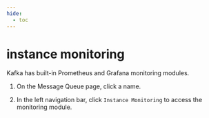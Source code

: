 ```yaml
---
hide:
  - toc
---
```


# instance monitoring

Kafka has built-in Prometheus and Grafana monitoring modules.

1. On the Message Queue page, click a name.

    <!--screenshot-->

2. In the left navigation bar, click `Instance Monitoring` to access the monitoring module.

    <!--screenshot-->

<!-- The specific meaning of each monitoring indicator will be added later (@justedennnnn). -->
